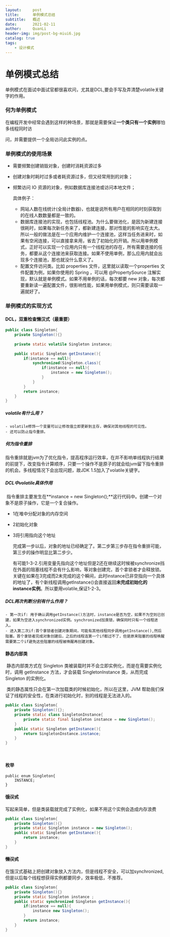 ```yaml
---
layout:     post
title:      单例模式总结
subtitle:   概述
date:       2021-02-11
author:     QuanLi
header-img: img/post-bg-miui6.jpg
catalog: true
tags:
    - 设计模式
---
```


# 单例模式总结

​	单例模式在面试中面试官都很喜欢问，尤其是DCL,要会手写及弄清楚volatile关键字的作用。

### 何为单例模式

​	在编程开发中经常会遇到这样的种场景，那就是需要保证**一个类只有一个实例**哪怕多线程同时访

问，并需要提供一个全局访问此实例的点。

### 单例模式的使用场景

- 需要频繁创建销毁对象，创建时消耗资源过多

- 创建对象时耗时过多或者耗资源过多，但又经常用到的对象；

- 频繁访问 IO 资源的对象，例如数据库连接池或访问本地文件；

  

  具体例子：

  - 网站人数在线统计(全局计数器)，也就是说所有用户在相同的时刻获取到的在线人数数量都是一致的。
  - 数据库连接池的实现，也包括线程池。为什么要做池化，是因为新建连接很耗时，如果每次新任务来了，都新建连接，那对性能的影响实在太大。所以一般的做法是在一个应用内维护一个连接池，这样当任务进来时，如果有空闲连接，可以直接拿来用，省去了初始化的开销。所以用单例模式，正好可以实现一个应用内只有一个线程池的存在，所有需要连接的任务，都要从这个连接池来获取连接。如果不使用单例，那么应用内就会出现多个连接池，那也就没什么意义了。
  - 配置文件访问类。比如 properties 文件，这里就以读取一个properties 文件配置为例，如果你使用的 Spring ，可以用 @PropertySource 注解实现，默认就是单例模式。如果不用单例的话，每次都要 new 对象，每次都要重新读一遍配置文件，很影响性能，如果用单例模式，则只需要读取一遍就好了。

### 单例模式的实现方式

#### DCL，双重检查懒汉式（最重要）

```java
public class Singleton{
    private Singleton(){}
    
    private static volatile Singleton instance;
    
    public static Singleton getInstance(){
        if(instance == null){
            synchronized(Singleton.class){
                if(instance == null){
                    instance = new Singleton();
                }
            }
        }
        return instance;
    }
}
```

##### volatile有什么用？

	- volatile修饰一个变量可以让修改值立即更新到主存，确保对其他线程的可见性。
	- 还可以防止指令重排。

##### 何为指令重排

​	指令重排就是jvm为了优化指令，提高程序运行效率，在并不影响单线程执行结果的前提下，改变指令计算顺序，只要一个操作不是原子的就会给jvm留下指令重排的机会。多线程情况下会出现问题，故JDK 1.5加入了volatile关键字。

##### DCL中volatile具体作用

​	指令重排主要发生在**instance = new Singleton();**这行代码中。创建一个对象不是原子操作，它是一个复合操作。

- 1在堆中分配对象的内存空间

- 2初始化对象

- 3将引用指向这个地址

  完成第一步以后，对象的地址已经确定了。第二步第三步存在指令重排可能，第三步的操作明显比第二步少。

  有可能1-3-2.引用变量先指向这个地址但是2还在继续这时候被synchronize挡在外面的阻塞线程不会有什么影响，等对象创建完，首个拿锁者才会释放锁。关键在如果在3完成而2未完成的这个瞬间，此时instance已非空指向一个具体的地址了，有个新线程调用getInstance()会直接返回**未完成初始化的instance实例**。所以要用volatile,保证1-2-3。

##### DCL两次判断分别有什么作用？

	- 第一次if: 用于确认调用getInstance()方法时，instance是否为空，如果不为空则已创建，如果为空进入synchronized实例。synchronized加类锁，确保同时只有一个线程进入。
	- 进入第二次if:首个拿锁者创建对象期间，可能有其他线程同步调用getInstance(),然后阻塞。首个拿锁者完成对象创建后，之后的线程连第一个if都过不了，但是原来阻塞的线程唤醒需要第二个if避免这些阻塞的线程被唤醒再创建对象。

#### 静态内部类

​	静态内部类方式在 Singleton 类被装载时并不会立即实例化，而是在需要实例化时，调用 getInstance 方法，才会装载 SingletonInstance 类，从而完成 Singleton 的实例化。

​	类的静态属性只会在第一次加载类的时候初始化，所以在这里，JVM 帮助我们保证了线程的安全性，在类进行初始化时，别的线程是无法进入的。

```java
public class Singleton{
    private Singleton(){};
    private static class SingletonInstance{
        private static final Singleton instance = new Singleton();
    }
    public static Singleton getInstance(){
        return SingletonInstance.instance;
    }
}
```

​	

#### 枚举

```
public enum Singleton{
	INSTANCE;
}
```



#### ~~饿汉式~~

​	写起来简单，但是类装载就完成了实例化，如果不用这个实例会造成内存浪费

```java
public class Singleton{
	private Singleton(){}
    private static Singleton instance = new Singleton();
    public static Singleton getInstance(){
        return instance;
    }
}
```

#### ~~懒汉式~~

在饿汉式基础上把创建对象放入方法内，但是线程不安全，可以加synchronized,但是以后每个线程想获得实例都要同步，效率极低，不推荐。

```java
public class Singleton{
	private Singleton(){}
    private static Singleton instance ;
    public static synchronized Singleton getInstance(){
        if(instance == null){
            instance new Singleton();
        }
        return instance;
    }
}
```

